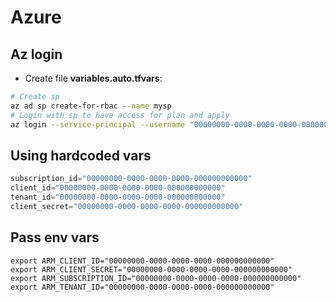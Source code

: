 # Azure 

## Az login
* Create file **variables.auto.tfvars**:
```sh
# Create sp
az ad sp create-for-rbac --name mysp
# Login with sp to have access for plan and apply
az login --service-principal --username "00000000-0000-0000-0000-000000000000" --password "00000000-0000-0000-0000-000000000000-" --tenant "00000000-0000-0000-0000-000000000000"
```
## Using hardcoded vars
```variables.auto.tfvars
subscription_id="00000000-0000-0000-0000-000000000000"
client_id="00000000-0000-0000-0000-000000000000"
tenant_id="00000000-0000-0000-0000-000000000000"
client_secret="00000000-0000-0000-0000-000000000000"
```

## Pass env vars

```
export ARM_CLIENT_ID="00000000-0000-0000-0000-000000000000"
export ARM_CLIENT_SECRET="00000000-0000-0000-0000-000000000000"
export ARM_SUBSCRIPTION_ID="00000000-0000-0000-0000-000000000000"
export ARM_TENANT_ID="00000000-0000-0000-0000-000000000000"
```